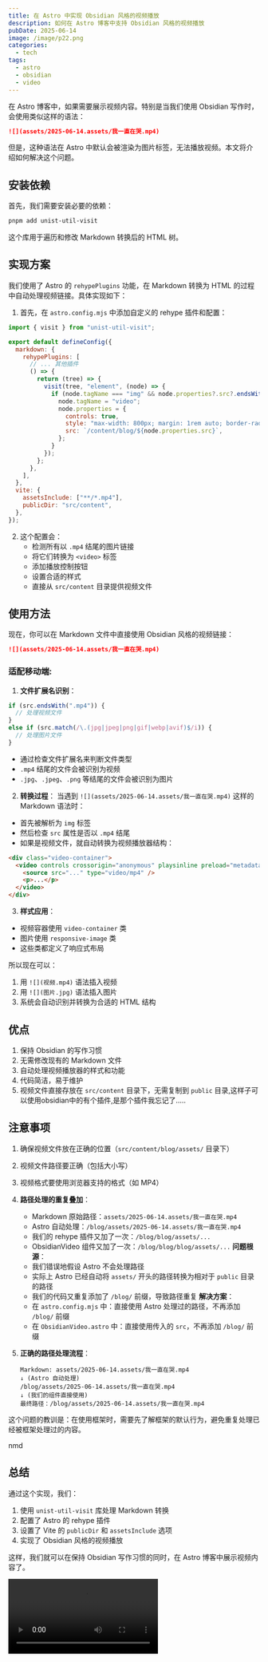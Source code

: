```yaml
---
title: 在 Astro 中实现 Obsidian 风格的视频播放
description: 如何在 Astro 博客中支持 Obsidian 风格的视频播放
pubDate: 2025-06-14
image: /image/p22.png
categories:
  - tech
tags:
  - astro
  - obsidian
  - video
---
```


在 Astro 博客中，如果需要展示视频内容。特别是当我们使用 Obsidian 写作时，会使用类似这样的语法：

```markdown
![](assets/2025-06-14.assets/我一直在哭.mp4)
```

但是，这种语法在 Astro 中默认会被渲染为图片标签，无法播放视频。本文将介绍如何解决这个问题。

## 安装依赖

首先，我们需要安装必要的依赖：

```bash
pnpm add unist-util-visit
```

这个库用于遍历和修改 Markdown 转换后的 HTML 树。

## 实现方案

我们使用了 Astro 的 `rehypePlugins` 功能，在 Markdown 转换为 HTML 的过程中自动处理视频链接。具体实现如下：

1. 首先，在 `astro.config.mjs` 中添加自定义的 rehype 插件和配置：

```javascript
import { visit } from "unist-util-visit";

export default defineConfig({
  markdown: {
    rehypePlugins: [
      // ... 其他插件
      () => {
        return (tree) => {
          visit(tree, "element", (node) => {
            if (node.tagName === "img" && node.properties?.src?.endsWith(".mp4")) {
              node.tagName = "video";
              node.properties = {
                controls: true,
                style: "max-width: 800px; margin: 1rem auto; border-radius: 8px; overflow: hidden;",
                src: `/content/blog/${node.properties.src}`,
              };
            }
          });
        };
      },
    ],
  },
  vite: {
    assetsInclude: ["**/*.mp4"],
    publicDir: "src/content",
  },
});
```

2. 这个配置会：
   - 检测所有以 `.mp4` 结尾的图片链接
   - 将它们转换为 `<video>` 标签
   - 添加播放控制按钮
   - 设置合适的样式
   - 直接从 `src/content` 目录提供视频文件

## 使用方法

现在，你可以在 Markdown 文件中直接使用 Obsidian 风格的视频链接：

```markdown
![](assets/2025-06-14.assets/我一直在哭.mp4)
```

### 适配移动端:

1. **文件扩展名识别**：

```javascript
if (src.endsWith(".mp4")) {
  // 处理视频文件
}
else if (src.match(/\.(jpg|jpeg|png|gif|webp|avif)$/i)) {
  // 处理图片文件
}
```

- 通过检查文件扩展名来判断文件类型
- `.mp4` 结尾的文件会被识别为视频
- `.jpg`、`.jpeg`、`.png` 等结尾的文件会被识别为图片

2. **转换过程**：
   当遇到 `![](assets/2025-06-14.assets/我一直在哭.mp4)` 这样的 Markdown 语法时：

- 首先被解析为 `img` 标签
- 然后检查 `src` 属性是否以 `.mp4` 结尾
- 如果是视频文件，就自动转换为视频播放器结构：

```html
<div class="video-container">
  <video controls crossorigin="anonymous" playsinline preload="metadata" ...>
    <source src="..." type="video/mp4" />
    <p>...</p>
  </video>
</div>
```

3. **样式应用**：

- 视频容器使用 `video-container` 类
- 图片使用 `responsive-image` 类
- 这些类都定义了响应式布局

所以现在可以：

1. 用 `![](视频.mp4)` 语法插入视频
2. 用 `![](图片.jpg)` 语法插入图片
3. 系统会自动识别并转换为合适的 HTML 结构

## 优点

1. 保持 Obsidian 的写作习惯
2. 无需修改现有的 Markdown 文件
3. 自动处理视频播放器的样式和功能
4. 代码简洁，易于维护
5. 视频文件直接存放在 `src/content` 目录下，无需复制到 `public` 目录,这样子可以使用obsidian中的有个插件,是那个插件我忘记了.....

## 注意事项

1. 确保视频文件放在正确的位置（`src/content/blog/assets/` 目录下）
2. 视频文件路径要正确（包括大小写）
3. 视频格式要使用浏览器支持的格式（如 MP4）
4. **路径处理的重复叠加**：

   - Markdown 原始路径：`assets/2025-06-14.assets/我一直在哭.mp4`
   - Astro 自动处理：`/blog/assets/2025-06-14.assets/我一直在哭.mp4`
   - 我们的 rehype 插件又加了一次：`/blog/blog/assets/...`
   - ObsidianVideo 组件又加了一次：`/blog/blog/blog/assets/...`
     **问题根源**：
   - 我们错误地假设 Astro 不会处理路径
   - 实际上 Astro 已经自动将 `assets/` 开头的路径转换为相对于 `public` 目录的路径
   - 我们的代码又重复添加了 `/blog/` 前缀，导致路径重复
     **解决方案**：
   - 在 `astro.config.mjs` 中：直接使用 Astro 处理过的路径，不再添加 `/blog/` 前缀
   - 在 `ObsidianVideo.astro` 中：直接使用传入的 `src`，不再添加 `/blog/` 前缀

5. **正确的路径处理流程**：
   ```
   Markdown: assets/2025-06-14.assets/我一直在哭.mp4
   ↓ (Astro 自动处理)
   /blog/assets/2025-06-14.assets/我一直在哭.mp4
   ↓ (我们的组件直接使用)
   最终路径：/blog/assets/2025-06-14.assets/我一直在哭.mp4
   ```

这个问题的教训是：在使用框架时，需要先了解框架的默认行为，避免重复处理已经被框架处理过的内容。

nmd

## 总结

通过这个实现，我们：

1. 使用 `unist-util-visit` 库处理 Markdown 转换
2. 配置了 Astro 的 rehype 插件
3. 设置了 Vite 的 `publicDir` 和 `assetsInclude` 选项
4. 实现了 Obsidian 风格的视频播放

这样，我们就可以在保持 Obsidian 写作习惯的同时，在 Astro 博客中展示视频内容了。

![](assets/在%20Astro%20中实现%20Obsidian%20风格的视频播放.assets/我怀念的.mp4)
